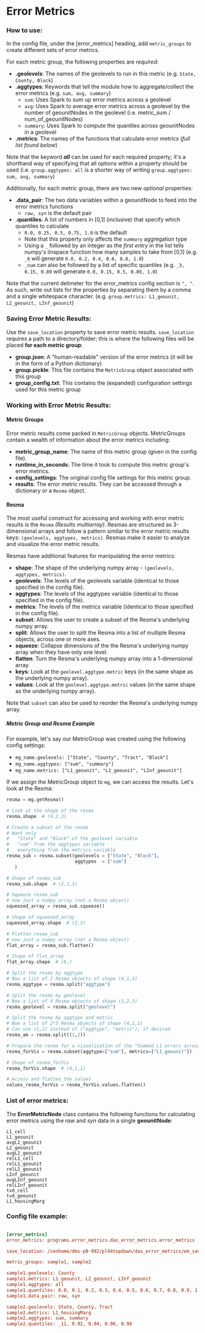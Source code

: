 Error Metrics
=

### How to use:
In the config file, under the [error_metrics] heading, add `metric_groups` to create different sets of error metrics.

For each metric group, the following properties are _*required*_:
* **.geolevels**: The names of the geolevels to run in this metric (e.g. `State, County, Block`)
* **.aggtypes**: Keywords that tell the module how to aggregate/collect the error metrics (e.g. `sum, avg, summary`)
    * `sum`: Uses Spark to sum up error metrics across a geolevel
    * `avg`: Uses Spark to average error metrics across a geolevel by the number of geounitNodes in the geolevel (i.e. metric_sum / num_of_geounitNodes)
    * `summary`: Uses Spark to compute the quantiles across geounitNodes in a geolevel
* **.metrics**: The names of the functions that calculate error metrics (_full list found below_)

Note that the keyword *__all__* can be used for each required property; it's a shorthand way of specifying that all options within a property should be used (i.e. `group.aggtypes: all` is a shorter way of writing `group.aggtypes: sum, avg, summary`)

Additionally, for each metric group, there are two new *_optional_* properties:
* **.data_pair**: The two data variables within a geounitNode to feed into the error metrics functions
   * `raw, syn` is the default pair
* **.quantiles**: A list of numbers in [0,1] (inclusive) that specify which quantiles to calculate
   * `0.0, 0.25, 0.5, 0.75, 1.0` is the default
   * Note that this property only affects the `summary` aggregation type
   * Using a `_` followed by an integer as the _first entry_ in the list tells numpy's linspace function how many samples to take from [0,1] (e.g. `_6` will generate `0.0, 0.2, 0.4, 0.6, 0.8, 1.0`)
   * `_num` can also be followed by a list of specific quantiles (e.g. `_3, 0.15, 0.89` will generate `0.0, 0.15, 0.5, 0.89, 1.0`)

Note that the current delimeter for the error_metrics config section is `", "`. As such, write out lists for the properties by separating them by a comma and a single whitespace character. (e.g. `group.metrics: L1_geounit, L2_geounit, LInf_geounit`)

### Saving Error Metric Results: ###
Use the `save_location` property to save error metric results. `save_location` requires a path to a directory/folder; this is where the following files will be placed **for each metric group**:
* **group.json**: A "human-readable" version of the error metrics (it will be in the form of a Python dictionary)
* **group.pickle**: This file contains the `MetricGroup` object associated with this group
* **group_config.txt**: This contains the (expanded) configuration settings used for this metric group

### Working with Error Metric Results: ###
#### Metric Groups ####
Error metric results come packed in `MetricGroup` objects. MetricGroups contain a wealth of information about the error metrics including:
* **metric_group_name**: The name of this metric group (given in the config file).
* **runtime_in_seconds**: The time it took to compute this metric group's error metrics.
* **config_settings**: The original config file settings for this metric group.
* **results**: The error metric results. They can be accessed through a dictionary or a `Resma` object.

#### Resma ####
The most useful construct for accessing and working with error metric results is the `Resma` _(Results multiarray)_. Resmas are structured as 3-dimensional arrays and follow a pattern similar to the error metric results keys: `(geolevels, aggtypes, metrics)`. Resmas make it easier to analyze and visualize the error metric results.

Resmas have additional features for manipulating the error metrics:
* **shape**: The shape of the underlying numpy array - `(geolevels, aggtypes, metrics)`.
* **geolevels**: The levels of the geolevels variable (identical to those specified in the config file).
* **aggtypes**: The levels of the aggtypes variable (identical to those specified in the config file).
* **metrics**: The levels of the metrics variable (identical to those specified in the config file).
* **subset**: Allows the user to create a subset of the Resma's underlying numpy array.
* **split**: Allows the user to split the Resma into a list of multiple Resma objects, across one or more axes.
* **squeeze**: Collapse dimensions of the the Resma's underlying numpy array when they have only one level.
* **flatten**: Turn the Resma's underlying numpy array into a 1-dimensional array.
* **keys**: Look at the `geolevel.aggtype.metric` keys (in the same shape as the underlying numpy array).
* **values**: Look at the `geolevel.aggtype.metric` values (in the same shape as the underlying numpy array).

Note that `subset` can also be used to reorder the Resma's underlying numpy array.

##### Metric Group and Resma Example #####
For example, let's say our MetricGroup was created using the following config settings:
   * `mg_name.geolevels: ["State", "County", "Tract", "Block"]`
   * `mg_name.aggtypes: ["sum", "summary"]`
   * `mg_name.metrics: ["L1_geounit", "L2_geounit", "LInf_geounit"]`

If we assign the MetricGroup object to `mg`, we can access the results. Let's look at the Resma:
```python
resma = mg.getResma()

# Look at the shape of the resma
resma.shape  # (4,2,3)

# Create a subset of the resma
# Want only
#   "State" and "Block" of the geolevel variable
#   "sum" from the aggtypes variable
#   everything from the metrics variable
resma_sub = resma.subset(geolevels = ["State", "Block"],
                         aggtypes  = ["sum"]
   )

# Shape of resma_sub
resma_sub.shape  # (2,1,3)

# Squeeze resma_sub
# now just a numpy array (not a Resma object)
squeezed_array = resma_sub.squeeze()

# Shape of squeezed_array
squeezed_array.shape  # (2,3)

# Flatten resma_sub
# now just a numpy array (not a Resma object)
flat_array = resma_sub.flatten()

# Shape of flat_array
flat_array.shape  # (6,)

# Split the resma by aggtype
# Now a list of 2 Resma objects of shape (4,1,3)
resma_aggtype = resma.split("aggtype")

# Split the resma by geolevel
# Now a list of 4 Resma objects of shape (1,2,3)
resma_geolevel = resma.split("geolevel")

# Split the resma by aggtype and metric
# Now a list of 2*3 Resma objects of shape (4,1,1)
# Can use (1,2) instead of ("aggtype", "metric"), if desired
resma_am = resma.split((1,2))

# Prepare the resma for a visualization of the "Summed L1 errors across each geolevel"
resma_forVis = resma.subset(aggtype=["sum"], metrics=["L1_geounit"])

# Shape of resma_forVis
resma_forVis.shape  # (4,1,1)

# Access and flatten the values
values_resma_forVis = resma_forVis.values.flatten()
```

### List of error metrics:
The __ErrorMetricNode__ class contains the following functions for calculating error metrics using the _raw_ and _syn_ data in a single __geounitNode__:
```
L1_cell
L1_geounit
avgL1_geounit
L2_geounit
avgL2_geounit
relL1_cell
relL1_geounit
relL2_geounit
LInf_geounit
avgLInf_geounit
relLInf_geounit
tvd_cell
tvd_geounit
L1_housingMarg
```

### Config file example:
```ini

[error_metrics]
error_metrics: programs.error_metrics.das_error_metrics.error_metrics

save_location: /cenhome/dms-p0-992/pl94topdown/das_error_metrics/em_save_data/

metric_groups: sample1, sample2

sample1.geolevels: County
sample1.metrics: L1_geounit, L2_geounit, LInf_geounit
sample1.aggtypes: all
sample1.quantiles: 0.0, 0.1, 0.2, 0.3, 0.4, 0.5, 0.6, 0.7, 0.8, 0.9, 1.0
sample1.data_pair: raw, syn

sample2.geolevels: State, County, Tract
sample2.metrics: L1_housingMarg
sample2.aggtypes: sum, summary
sample2.quantiles: _11, 0.92, 0.94, 0.96, 0.98
```
